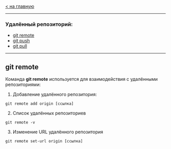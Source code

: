 [< на главную](./readme.md)

---

### Удалённый репозиторий:
- [git remote](./remote.md)
- [git push](./push.md)
- [git pull](./pull.md)

---

## git remote

Команда **git remote** используется для взаимодействия с удалёнными репозиториями:

1. Добавление удалённого репозитория:

~~~bash=
git remote add origin [ссылка]
~~~

2. Список удалённых репозиториев

~~~bash=
git remote -v
~~~

3. Изменение URL удалённого репозитория

~~~bash=
git remote set-url origin [ссылка]
~~~